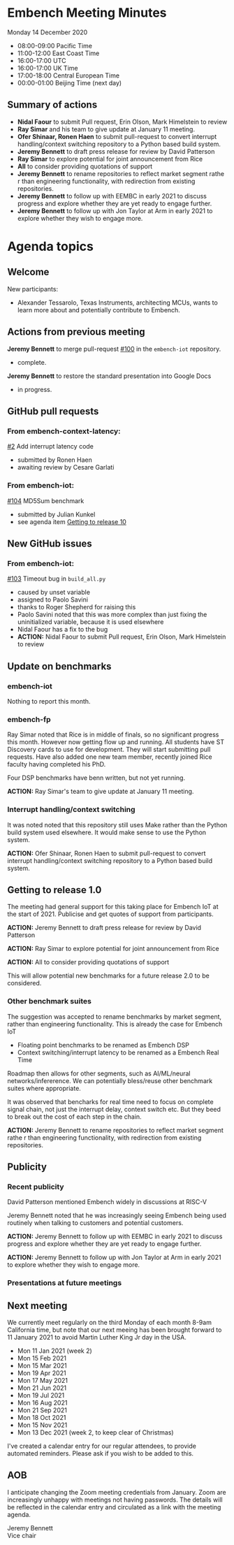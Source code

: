 # Embench Meeting Minutes

Monday 14 December 2020

- 08:00-09:00 Pacific Time
- 11:00-12:00 East Coast Time
- 16:00-17:00 UTC
- 16:00-17:00 UK Time
- 17:00-18:00 Central European Time
- 00:00-01:00 Beijing Time (next day)

## Summary of actions

- **Nidal Faour** to submit Pull request, Erin Olson, Mark Himelstein to review
- **Ray Simar** and his team to give update at January 11 meeting.
- **Ofer Shinaar, Ronen Haen** to submit pull-request to convert interrupt handling/context switching repository to a Python based build system.
- **Jeremy Bennett** to draft press release for review by David Patterson
- **Ray Simar** to explore potential for joint announcement from Rice
- **All** to consider providing quotations of support
- **Jeremy Bennett** to rename repositories to reflect market segment rathe
r than engineering functionality, with redirection from existing repositories.
- **Jeremy Bennett** to follow up with EEMBC in early 2021 to discuss progress and explore whether they are yet ready to engage further.
- **Jeremy Bennett** to follow up with Jon Taylor at Arm in early 2021 to explore whether they wish to engage more.

# Agenda topics

## Welcome

New participants:

- Alexander Tessarolo, Texas Instruments, architecting MCUs, wants to learn more about and potentially contribute to Embench.

## Actions from previous meeting

**Jeremy Bennett** to merge pull-request [#100](https://github.com/embench/embench-iot/pull/100) in the `embench-iot` repository.

- complete.

**Jeremy Bennett** to restore the standard presentation into Google Docs

- in progress.

## GitHub pull requests

### From embench-context-latency:

[#2](https://github.com/embench/embench-context-latency/pull/2) Add interrupt latency code

- submitted by Ronen Haen
- awaiting review by Cesare Garlati

### From embench-iot:

[#104](https://github.com/embench/embench-iot/pull/104) MD5Sum benchmark

- submitted by Julian Kunkel
- see agenda item [Getting to release 10](getting-to-release-1.0)

## New GitHub issues

### From embench-iot:

[#103](https://github.com/embench/embench-iot/issues/103) Timeout bug in `build_all.py`

- caused by unset variable
- assigned to Paolo Savini
- thanks to Roger Shepherd for raising this
- Paolo Savini noted that this was more complex than just fixing the uninitialized variable, because it is used elsewhere
- Nidal Faour has a fix to the bug
- **ACTION:** Nidal Faour to submit Pull request, Erin Olson, Mark Himelstein to review

## Update on benchmarks

### embench-iot

Nothing to report this month.

### embench-fp

Ray Simar noted that Rice is in middle of finals, so no significant progress this month. However now getting flow up and running. All students have ST Discovery cards to use for development. They will start submitting pull requests. Have also added one new team member, recently joined Rice faculty having completed his PhD.

Four DSP benchmarks have benn written, but not yet running.

**ACTION:** Ray Simar's team to give update at January 11 meeting.

### Interrupt handling/context switching

It was noted noted that this repository still uses Make rather than the Python build system used elsewhere.  It would make sense to use the Python system.

**ACTION:** Ofer Shinaar, Ronen Haen to submit pull-request to convert interrupt handling/context switching repository to a Python based build system.

## Getting to release 1.0

The meeting had general support for this taking place for Embench IoT at the start of 2021. Publicise and get quotes of support from participants.

**ACTION:** Jeremy Bennett to draft press release for review by David Patterson

**ACTION:** Ray Simar to explore potential for joint announcement from Rice

**ACTION:** All to consider providing quotations of support

This will allow potential new benchmarks for a future release 2.0 to be considered.

### Other benchmark suites

The suggestion was accepted to rename benchmarks by market segment, rather than engineering functionality. This is already the case for Embench IoT

- Floating point benchmarks to be renamed as Embench DSP
- Context switching/interrupt latency to be renamed as a Embench Real Time

Roadmap then allows for other segments, such as AI/ML/neural networks/infererence.  We can potentially bless/reuse other benchmark suites where appropriate.

It was observed that bencharks for real time need to focus on complete signal chain, not just the interrupt delay, context switch etc. But they beed to break out the cost of each step in the chain.

**ACTION:** Jeremy Bennett to rename repositories to reflect market segment rathe
r than engineering functionality, with redirection from existing repositories.

## Publicity

### Recent publicity

David Patterson mentioned Embench widely in discussions at RISC-V

Jeremy Bennett noted that he was increasingly seeing Embench being used routinely when talking to customers and potential customers.

**ACTION:** Jeremy Bennett to follow up with EEMBC in early 2021 to discuss progress and explore whether they are yet ready to engage further.

**ACTION:** Jeremy Bennett to follow up with Jon Taylor at Arm in early 2021 to explore whether they wish to engage more.

### Presentations at future meetings

## Next meeting

We currently meet regularly on the third Monday of each month 8-9am California
time, but note that our next meeing has been brought forward to 11 January
2021 to avoid Martin Luther King Jr day in the USA.

- Mon 11 Jan 2021 (week 2)
- Mon 15 Feb 2021
- Mon 15 Mar 2021
- Mon 19 Apr 2021
- Mon 17 May 2021
- Mon 21 Jun 2021
- Mon 19 Jul 2021
- Mon 16 Aug 2021
- Mon 21 Sep 2021
- Mon 18 Oct 2021
- Mon 15 Nov 2021
- Mon 13 Dec 2021 (week 2, to keep clear of Christmas)

I've created a calendar entry for our regular attendees, to provide
automated reminders. Please ask if you wish to be added to this.

## AOB

I anticipate changing the Zoom meeting credentials from January. Zoom are increasingly unhappy with meetings not having passwords.  The details will be reflected in the calendar entry and circulated as a link with the meeting agenda.


Jeremy Bennett\
Vice chair
